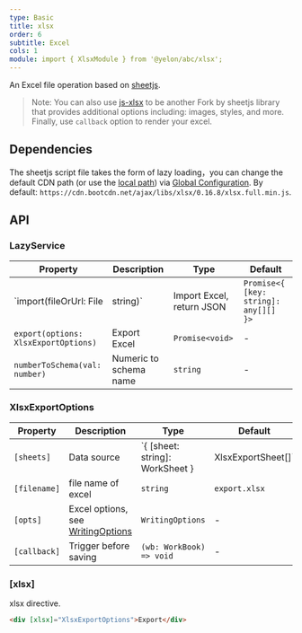 ```yaml
---
type: Basic
title: xlsx
order: 6
subtitle: Excel
cols: 1
module: import { XlsxModule } from '@yelon/abc/xlsx';
---
```


An Excel file operation based on [sheetjs](http://sheetjs.com/).

> Note: You can also use [js-xlsx](https://github.com/protobi/js-xlsx) to be another Fork by sheetjs library that provides additional options including: images, styles, and more. Finally, use `callback` option to render your excel.

## Dependencies

The sheetjs script file takes the form of lazy loading，you can change the default CDN path (or use the [local path](https://angular.io/guide/workspace-config#asset-config)) via [Global Configuration](/docs/global-config). By default: `https://cdn.bootcdn.net/ajax/libs/xlsx/0.16.8/xlsx.full.min.js`.

## API

### LazyService

| Property | Description | Type | Default |
|----------|-------------|------|---------|
| `import(fileOrUrl: File | string)` | Import Excel, return JSON | `Promise<{ [key: string]: any[][] }>` | - |
| `export(options: XlsxExportOptions)` | Export Excel | `Promise<void>` | - |
| `numberToSchema(val: number)` | Numeric to schema name | `string` | - |

### XlsxExportOptions

| Property | Description | Type | Default |
|----------|-------------|------|---------|
| `[sheets]` | Data source | `{ [sheet: string]: WorkSheet } | XlsxExportSheet[]` | - |
| `[filename]` | file name of excel | `string` | `export.xlsx` |
| `[opts]` | Excel options, see [WritingOptions](https://github.com/SheetJS/sheetjs/blob/master/docbits/81_writeopts.md) | `WritingOptions` | - |
| `[callback]` | Trigger before saving | `(wb: WorkBook) => void` | - |

### [xlsx]

xlsx directive.

```html
<div [xlsx]="XlsxExportOptions">Export</div>
```
